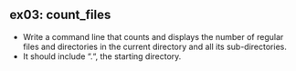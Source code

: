 ## ex03: count_files ##
- Write a command line that counts and displays the number of regular files and directories in the current directory and all its sub-directories. 
- It should include “.“, the starting directory.
